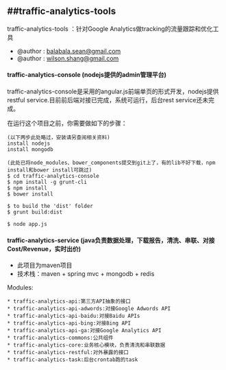 ##traffic-analytics-tools
---------------------------------------------------------------------------------

traffic-analytics-tools ：针对Google Analytics做tracking的流量跟踪和优化工具

* @author : balabala.sean@gmail.com
* @author : wilson.shang@gmail.com

#### traffic-analytics-console (nodejs提供的admin管理平台)

traffic-analytics-console是采用的angular.js前端单页的形式开发，nodejs提供restful service.目前前后端对接已完成，系统可运行，后台rest service还未完成。

在运行这个项目之前，你需要做如下的步骤：

	(以下两步此处略过，安装请另查阅相关资料)
	install nodejs
	install mongodb

	(此处已将node_modules、bower_components提交到git上了，有的lib不好下载，npm install和bower install可跳过)
	$ cd traffic-analytics-console
	$ npm install -g grunt-cli
	$ npm install
	$ bower install

	$ to build the 'dist' folder
	$ grunt build:dist

	$ node app.js


#### traffic-analytics-service (java负责数据处理，下载报告，清洗、串联、对接Cost/Revenue，实时出价)

* 此项目为maven项目
* 技术栈：maven + spring mvc + mongodb + redis

Modules:

	* traffic-analytics-api:第三方API抽象的接口
	* traffic-analytics-api-adwords:对接Google Adwords API
	* traffic-analytics-api-baidu:对接Baidu APIs
	* traffic-analytics-api-bing:对接Bing API
	* traffic-analytics-api-ga:对接Google Analytics API
	* traffic-analytics-commons:公共组件
	* traffic-analytics-core:业务核心模块，负责清洗和串联数据
	* traffic-analytics-restful:对外暴露的接口
	* traffic-analytics-task:后台crontab跑的task

